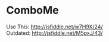 ComboMe
=======
Use This: http://jsfiddle.net/w7H9X/24/
<br>
Outdated: http://jsfiddle.net/M5pxJ/43/
